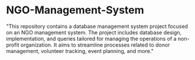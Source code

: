 # NGO-Management-System
"This repository contains a database management system project focused on an NGO management system. The project includes database design, implementation, and queries tailored for managing the operations of a non-profit organization. It aims to streamline processes related to donor management, volunteer tracking, event planning, and more."
